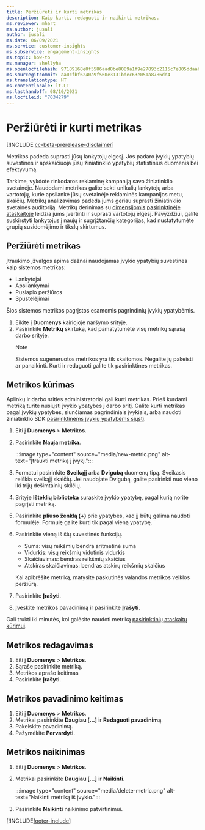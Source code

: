 ```yaml
---
title: Peržiūrėti ir kurti metrikas
description: Kaip kurti, redaguoti ir naikinti metrikas.
ms.reviewer: mhart
ms.author: jusali
author: jusali
ms.date: 06/09/2021
ms.service: customer-insights
ms.subservice: engagement-insights
ms.topic: how-to
ms.manager: shellyha
ms.openlocfilehash: 97189168e0f5586aad8be8089a1f9e27893c2115c7e805ddaab1efc00e11b860
ms.sourcegitcommit: aa0cfbf6240a9f560e3131bdec63e051a8786dd4
ms.translationtype: HT
ms.contentlocale: lt-LT
ms.lasthandoff: 08/10/2021
ms.locfileid: "7034279"
---
```

# <a name="view-and-create-metrics"></a>Peržiūrėti ir kurti metrikas

[!INCLUDE [cc-beta-prerelease-disclaimer](includes/cc-beta-prerelease-disclaimer.md)]

Metrikos padeda suprasti jūsų lankytojų elgesį. Jos padaro įvykių ypatybių suvestines ir apskaičiuoja jūsų žiniatinklio ypatybių statistinius duomenis bei efektyvumą.  

Tarkime, vykdote rinkodaros reklaminę kampaniją savo žiniatinklio svetainėje. Naudodami metrikas galite sekti unikalių lankytojų arba vartotojų, kurie apsilankė jūsų svetainėje reklaminės kampanijos metu, skaičių. Metrikų analizavimas padeda jums geriau suprasti žiniatinklio svetainės auditoriją. Metrikų derinimas su [dimensijomis](dimensions.md) [pasirinktinėje ataskaitoje](custom-reports.md) leidžia jums įvertinti ir suprasti vartotojų elgesį. Pavyzdžiui, galite suskirstyti lankytojus į naujų ir sugrįžtančių kategorijas, kad nustatytumėte grupių susidomėjimo ir tikslų skirtumus.

## <a name="view-metrics"></a>Peržiūrėti metrikas

Įtraukimo įžvalgos apima dažnai naudojamas įvykio ypatybių suvestines kaip sistemos metrikas: 

- Lankytojai
- Apsilankymai
- Puslapio peržiūros
- Spustelėjimai

Šios sistemos metrikos pagrįstos esamomis pagrindinių įvykių ypatybėmis.

1. Eikite į **Duomenys** kairiojoje naršymo srityje. 
1. Pasirinkite **Metrikų** skirtuką, kad pamatytumėte visų metrikų sąrašą darbo srityje. 
   > [!NOTE]
   > Sistemos sugeneruotos metrikos yra tik skaitomos. Negalite jų pakeisti ar panaikinti. Kurti ir redaguoti galite tik pasirinktines metrikas.

## <a name="create-a-metric"></a>Metrikos kūrimas

Aplinkų ir darbo srities administratoriai gali kurti metrikas. Prieš kurdami metriką turite nusiųsti įvykio ypatybes į darbo sritį. Galite kurti metrikas pagal įvykių ypatybes, siunčiamas pagrindiniais įvykiais, arba naudoti žiniatinklio SDK [pasirinktinėms įvykių ypatybėms siųsti](advanced-SDK-implementation.md).

1. Eiti į **Duomenys** > **Metrikos**.
1. Pasirinkite **Nauja metrika**.

   :::image type="content" source="media/new-metric.png" alt-text="Įtraukti metriką į įvykį.":::

1. Formatui pasirinkite **Sveikąjį** arba **Dvigubą** duomenų tipą. Sveikasis reiškia sveikąjį skaičių. Jei naudojate Dvigubą, galite pasirinkti nuo vieno iki trijų dešimtainių skilčių.
1. Srityje **Išteklių biblioteka** suraskite įvykio ypatybę, pagal kurią norite pagrįsti metriką.
1. Pasirinkite **pliuso ženklą (+)** prie ypatybės, kad jį būtų galima naudoti formulėje. Formulę galite kurti tik pagal vieną ypatybę. 
1. Pasirinkite vieną iš šių suvestinės funkcijų. 

   - Suma: visų reikšmių bendra aritmetinė suma 
   - Vidurkis: visų reikšmių vidutinis vidurkis
   - Skaičiavimas: bendras reikšmių skaičius
   - Atskiras skaičiavimas: bendras atskirų reikšmių skaičius

   Kai apibrėšite metriką, matysite paskutinės valandos metrikos veiklos peržiūrą.

1. Pasirinkite **Įrašyti**. 
1. Įveskite metrikos pavadinimą ir pasirinkite **Įrašyti**.

Gali trukti iki minutės, kol galėsite naudoti metriką [pasirinktinių ataskaitų kūrimui](custom-reports.md).

## <a name="edit-a-metric"></a>Metrikos redagavimas

1. Eiti į **Duomenys** > **Metrikos**.
1. Sąraše pasirinkite metriką.
1. Metrikos aprašo keitimas
1. Pasirinkite **Įrašyti**.

## <a name="change-the-name-of-a-metric"></a>Metrikos pavadinimo keitimas

1. Eiti į **Duomenys** > **Metrikos**.
1. Metrikai pasirinkite **Daugiau [...]** ir **Redaguoti pavadinimą**.
1. Pakeiskite pavadinimą. 
1. Pažymėkite **Pervardyti**.

## <a name="delete-a-metric"></a>Metrikos naikinimas

1. Eiti į **Duomenys** > **Metrikos**.
1. Metrikai pasirinkite **Daugiau [...]** ir **Naikinti**.

   :::image type="content" source="media/delete-metric.png" alt-text="Naikinti metriką iš įvykio.":::

1. Pasirinkite **Naikinti** naikinimo patvirtinimui.

[!INCLUDE[footer-include](../includes/footer-banner.md)]
